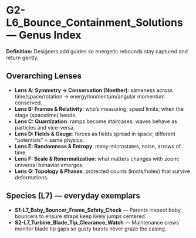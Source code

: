 # G2-L6_Bounce_Containment_Solutions — Genus Index
**Definition:** Designers add guides so energetic rebounds stay captured and return gently.

## Overarching Lenses

- **Lens A: Symmetry -> Conservation (Noether)**: sameness across time/space/rotation → energy/momentum/angular momentum conserved.
- **Lens B: Frames & Relativity**: who’s measuring; speed limits; when the stage (spacetime) bends.
- **Lens C: Quantization**: ramps become staircases; waves behave as particles and vice-versa.
- **Lens D: Fields & Gauge**: forces as fields spread in space; different “potentials” = same physics.
- **Lens E: Randomness & Entropy**: many-microstates, noise, arrows of time.
- **Lens F: Scale & Renormalization**: what matters changes with zoom; universal behavior emerges.
- **Lens G: Topology & Phases**: protected counts (knots/holes) that survive deformations.

## Species (L7) — everyday exemplars
- **S1-L7_Baby_Bouncer_Frame_Safety_Check** — Parents inspect baby bouncers to ensure straps keep lively jumps centered.
- **S2-L7_Turbine_Blade_Tip_Clearance_Watch** — Maintenance crews monitor blade tip gaps so gusty bursts never graze the casing.
